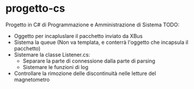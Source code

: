 # progetto-cs
Progetto in C# di Programmazione e Amministrazione di Sistema
TODO:

- Oggetto per incapluslare il pacchetto inviato da XBus
- Sistema la queue (Non va templata, e conterrà l'oggetto che incapsula il pacchetto)
- Sistemare la classe Listener.cs:
  - Separare la parte di connessione dalla parte di parsing
  - Sistemare le funzioni di log
- Controllare la rimozione delle discontinuità nelle letture del magnetometro

